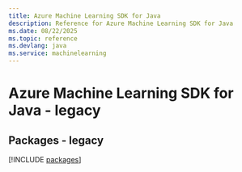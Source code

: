 ```yaml
---
title: Azure Machine Learning SDK for Java
description: Reference for Azure Machine Learning SDK for Java
ms.date: 08/22/2025
ms.topic: reference
ms.devlang: java
ms.service: machinelearning
---
```

# Azure Machine Learning SDK for Java - legacy
## Packages - legacy
[!INCLUDE [packages](machine-learning-index.md)]